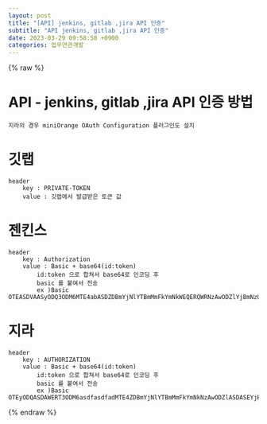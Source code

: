 ```yaml
---  
layout: post  
title: "[API] jenkins, gitlab ,jira API 인증"  
subtitle: "API jenkins, gitlab ,jira API 인증"  
date: 2023-03-29 09:58:58 +0900  
categories: 업무연관개발  
---  
```

{% raw %}  
# API - jenkins, gitlab ,jira API 인증 방법  
	지라의 경우 miniOrange OAuth Configuration 플러그인도 설치  
  
# 깃랩  
	header  
		key : PRIVATE-TOKEN  
		value : 깃랩에서 발급받은 토큰 값  
  
# 젠킨스  
	header  
		key : Authorization  
		value : Basic + base64(id:token)  
			id:token 으로 합쳐서 base64로 인코딩 후  
			basic 를 붙여서 전송  
			ex )Basic OTEASDVAASyODQ3ODM6MTE4abASDZDBmYjNlYTBmMmFkYmNkWEQERQWRNzAwODZlYjBmNzU2ZjVjMA==  
  
# 지라  
	header  
		key : AUTHORIZATION  
		value : Basic + base64(id:token)  
			id:token 으로 합쳐서 base64로 인코딩 후  
			basic 를 붙여서 전송  
			ex )Basic OTEyODQASDAWERT3ODM6asdfasdfadMTE4ZDBmYjNlYTBmMmFkYmNkNzAwODZlASDASEYjBmNzU2ZjVjMA==  
  
{% endraw %}